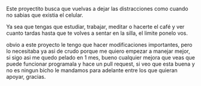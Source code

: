 Este proyectito busca que vuelvas a dejar las distracciones como cuando no sabias que existia el celular.

Ya sea que tengas que estudiar, trabajar, meditar o hacerte el café y ver cuanto tardas hasta que te volves a sentar en la silla, el limite ponelo vos.

obvio a este proyecto le tengo que hacer modificaciones importantes, pero lo necesitaba ya asi de crudo porque me quiero empezar a manejar mejor, si sigo asi me quedo pelado en 1 mes, bueno cualquier mejora que veas que puede funcionar programala y hace un pull request, si veo que esta buena y no es ningun bicho le mandamos para adelante entre los que quieran apoyar, gracias.